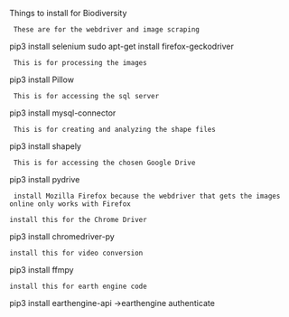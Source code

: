Things to install for Biodiversity

     These are for the webdriver and image scraping
pip3 install selenium
	sudo apt-get install firefox-geckodriver

     This is for processing the images 
pip3 install Pillow

     This is for accessing the sql server 
pip3 install mysql-connector

     This is for creating and analyzing the shape files 
pip3 install shapely

     This is for accessing the chosen Google Drive
pip3 install pydrive

     install Mozilla Firefox because the webdriver that gets the images online only works with Firefox

	install this for the Chrome Driver
pip3 install chromedriver-py

	install this for video conversion
	
pip3 install ffmpy

	install this for earth engine code
pip3 install earthengine-api
->earthengine authenticate

